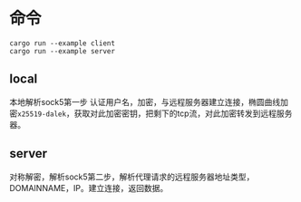 # 命令

```
cargo run --example client
cargo run --example server
```

## local

本地解析sock5第一步 认证用户名，加密，与远程服务器建立连接，椭圆曲线加密`x25519-dalek`，获取对此加密密钥，把剩下的tcp流，对此加密转发到远程服务器。


## server

对称解密，解析sock5第二步，解析代理请求的远程服务器地址类型，DOMAINNAME，IP。建立连接，返回数据。





